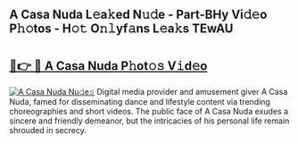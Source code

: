 ## A Casa Nuda L𝚎a𝚔ed N𝚞𝚍e - Part-BHy Vi𝚍𝚎o P𝚑𝚘tos - H𝚘𝚝 O𝚗𝚕yf𝚊ns L𝚎a𝚔s TEwAU

# <h2><a href="http://kfeajz.oniu.top/?m=A+Casa+Nuda">🔗👉 🔴 A Casa Nuda P𝚑ot𝚘𝚜 V𝚒d𝚎o</a></h2>

[![A Casa Nuda Nu𝚍e𝚜](https://i.imgur.com/0qMVB7G.gif)](http://kfeajz.oniu.top/?m=A+Casa+Nuda)
Digital media provider and amusement giver A Casa Nuda, famed for disseminating dance and lifestyle content via trending choreographies and short videos. The public face of A Casa Nuda exudes a sincere and friendly demeanor, but the intricacies of his personal life remain shrouded in secrecy.  
